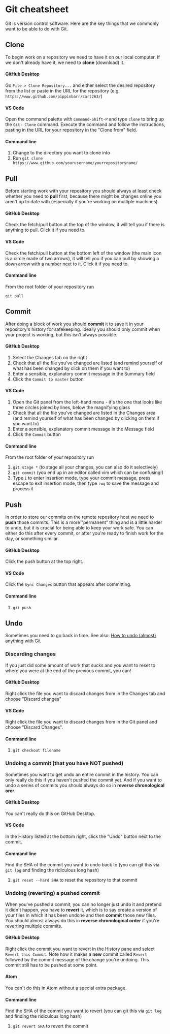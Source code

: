 # Git cheatsheet

Git is version control software. Here are the key things that we commonly want to be able to do with Git.

## Clone

To begin work on a repository we need to have it on our local computer. If we don't already have it, we need to __clone__ (download) it.

#### GitHub Desktop

Go `File > Clone Repository...` and either select the desired repository from the list or paste in the URL for the repository (e.g. `https://www.github.com/pippinbarr/cart263/`)

#### VS Code

Open the command palette with `Command-Shift-P` and type `clone` to bring up the `Git: Clone` command. Execute the command and follow the instructions, pasting in the URL for your repository in the "Clone from" field.

#### Command line

1. Change to the directory you want to clone into
2. Run `git clone https://www.github.com/yourusername/yourrepositoryname/`

## Pull

Before starting work with your repository you should always at least check whether you need to __pull__ first, because there might be changes online you aren't up to date with (especially if you're working on multiple machines).

#### GitHub Desktop

Check the fetch/pull button at the top of the window, it will tell you if there is anything to pull. Click it if you need to.

#### VS Code

Check the fetch/pull button at the bottom left of the window (the main icon is a circle made of two arrows), it will tell you if you can pull by showing a down arrow with a number next to it. Click it if you need to.

#### Command line

From the root folder of your repository run

`git pull`

## Commit

After doing a block of work you should __commit__ it to save it in your repository's history for safekeeping. Ideally you should only commit when your project is working, but this isn't always possible.

#### GitHub Desktop

1. Select the Changes tab on the right
2. Check that all the file you've changed are listed (and remind yourself of what has been changed by click on them if you want to)
3. Enter a sensible, explanatory commit message in the Summary field
4. Click the `Commit to master` button

#### VS Code

1. Open the Git panel from the left-hand menu - it's the one that looks like three circles joined by lines, below the magnifying glass
2. Check that all the file you've changed are listed in the Changes area (and remind yourself of what has been changed by clicking on them if you want to)
3. Enter a sensible, explanatory commit message in the Message field
4. Click the `Commit` button

#### Command line

From the root folder of your repository run

1. `git stage *` (to stage all your changes, you can also do it selectively)
2. `git commit` (you end up in an editor called vim which can be confusing!)
3. Type `i` to enter insertion mode, type your commit message, press escape to exit insertion mode, then type `:wq` to save the message and process it

## Push

In order to store our commits on the remote repository host we need to __push__ those commits. This is a more "permanent" thing and is a little harder to undo, but it is crucial for being able to keep your work safe. You can either do this after every commit, or after you're ready to finish work for the day, or something similar.

#### GitHub Desktop

Click the push button at the top right.

#### VS Code

Click the `Sync Changes` button that appears after committing.

#### Command line

1. `git push`

## Undo

Sometimes you need to go back in time. See also: [How to undo (almost) anything with Git](https://github.blog/2015-06-08-how-to-undo-almost-anything-with-git/)

### Discarding changes

If you just did some amount of work that sucks and you want to reset to where you were at the end of the previous commit, you can!

#### GitHub Desktop

Right click the file you want to discard changes from in the Changes tab and choose "Discard changes"

#### VS Code

Right click the file you want to discard changes from in the Git panel and choose "Discard Changes".

#### Command line

1. `git checkout filename`

### Undoing a commit (that you have NOT pushed)

Sometimes you want to get undo an entire commit in the history. You can only really do this if you haven't pushed the commit yet. And if you want to undo a series of commits you should always do so in __reverse chronological orer__.

#### GitHub Desktop

You can't really do this on GitHub Desktop.

#### VS Code

In the History listed at the bottom right, click the "Undo" button next to the commit.

#### Command line

Find the SHA of the commit you want to undo back to (you can git this via `git log` and finding the ridiculous long hash)

1. `git reset --hard SHA` to reset the repository to that commit

### Undoing (reverting) a pushed commit

When you've pushed a commit, you can no longer just undo it and pretend it didn't happen, you have to __revert__ it, which is to say create a version of your files in which it has been undone and then __commit__ those new files. You should almost always do this in __reverse chronological order__ if you're reverting multiple commits.

#### GitHub Desktop

Right click the commit you want to revert in the History pane and select `Revert this Commit`. Note how it makes a __new__ commit called `Revert` followed by the commit message of the change you're undoing. This commit still has to be pushed at some point.

#### Atom

You can't do this in Atom without a special extra package.

#### Command line

Find the SHA of the commit you want to revert (you can git this via `git log` and finding the ridiculous long hash)

1. `git revert SHA` to revert the commit
